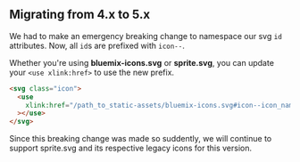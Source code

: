 ## Migrating from 4.x to 5.x

We had to make an emergency breaking change to namespace our svg `id` attributes.
Now, all `id`s are prefixed with `icon--`.

Whether you're using **bluemix-icons.svg** or **sprite.svg**, you can update your `<use xlink:href>` to use the new prefix.

```html
<svg class="icon">
  <use
    xlink:href="/path_to_static-assets/bluemix-icons.svg#icon--icon_name"
  ></use>
</svg>
```

Since this breaking change was made so suddently, we will continue to support sprite.svg and its respective legacy icons for this version.
